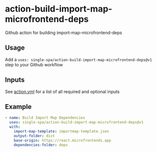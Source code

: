 # action-build-import-map-microfrontend-deps

Github action for building import-map-microfrontend-deps

## Usage

Add a `uses: single-spa/action-build-import-map-microfrontend-deps@v1` step to your Github workflow

## Inputs

See [action.yml](/action.yml) for a list of all required and optional inputs

## Example

```yml
- name: Build Import Map Dependencies
  uses: single-spa/action-build-import-map-microfrontend-deps@v1
  with:
    import-map-template: importmap-template.json
    output-folder: dist
    base-origin: https://react.microfrontends.app
    dependencies-folder: deps
```
